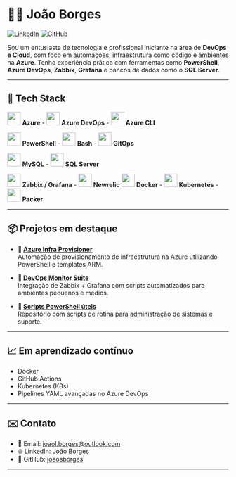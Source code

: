 # 👨‍💻 João Borges

[![LinkedIn](https://img.shields.io/badge/LinkedIn-0A66C2?style=flat&logo=linkedin&logoColor=white)](https://www.linkedin.com/in/jo%C3%A3o-lucas-schimith-borges-8aa32ba5/)
[![GitHub](https://img.shields.io/badge/GitHub-121011?style=flat&logo=github&logoColor=white)](https://github.com/joaosborges)

Sou um entusiasta de tecnologia e profissional iniciante na área de **DevOps e Cloud**, com foco em automações, infraestrutura como código e ambientes na **Azure**. Tenho experiência prática com ferramentas como **PowerShell**, **Azure DevOps**, **Zabbix**, **Grafana** e bancos de dados como o **SQL Server**.

---

## 🚀 Tech Stack


<div align="left">

  <img src="https://cdn.jsdelivr.net/gh/devicons/devicon/icons/azure/azure-original.svg" width="30"/> **Azure**   -   <img src="https://svgrepo.com/show/341632/azure-devops.svg" width="30"/> **Azure DevOps**    -    <img src="https://cdn.jsdelivr.net/gh/devicons/devicon/icons/azure/azure-plain.svg" width="30"/> **Azure CLI**
  
  <img src="https://cdn.jsdelivr.net/gh/devicons/devicon/icons/powershell/powershell-original.svg" width="30"/> **PowerShell**    -    <img src="https://cdn.jsdelivr.net/gh/devicons/devicon/icons/bash/bash-original.svg" width="30"/> **Bash**    -    <img src="https://cdn.jsdelivr.net/gh/devicons/devicon/icons/git/git-original.svg" width="30"/> **GitOps**

  <img src="https://cdn.jsdelivr.net/gh/devicons/devicon/icons/mysql/mysql-original.svg" width="30"/> **MySQL**    -    <img src="https://cdn.jsdelivr.net/gh/devicons/devicon/icons/microsoftsqlserver/microsoftsqlserver-plain.svg" width="30"/> **SQL Server**

  
  <img src="https://cdn.jsdelivr.net/gh/devicons/devicon/icons/grafana/grafana-original.svg" width="30"/> **Zabbix / Grafana**   -   <img src="https://cdn.simpleicons.org/newrelic" width="30"/> **Newrelic**
  <img src="https://cdn.jsdelivr.net/gh/devicons/devicon/icons/docker/docker-original.svg" width="30"/> **Docker**    -    <img src="https://cdn.jsdelivr.net/gh/devicons/devicon/icons/kubernetes/kubernetes-plain.svg" width="30"/> **Kubernetes**    -    <img src="https://cdn.jsdelivr.net/gh/devicons/devicon/icons/packer/packer-original.svg" width="30"/> **Packer**

</div>

---

## 📦 Projetos em destaque

- **📁 [Azure Infra Provisioner](https://github.com/seu-usuario/azure-infra-provisioner)**  
  Automação de provisionamento de infraestrutura na Azure utilizando PowerShell e templates ARM.

- **📁 [DevOps Monitor Suite](https://github.com/seu-usuario/devops-monitor-suite)**  
  Integração de Zabbix + Grafana com scripts automatizados para ambientes pequenos e médios.

- **📁 [Scripts PowerShell úteis](https://github.com/seu-usuario/powershell-utilities)**  
  Repositório com scripts de rotina para administração de sistemas e suporte.

---

## 📈 Em aprendizado contínuo

- Docker
- GitHub Actions
- Kubernetes (K8s)
- Pipelines YAML avançadas no Azure DevOps

---

## ✉️ Contato

- 📧 Email: joaol.borges@outlook.com
- 🌐 LinkedIn: [João Borges](https://www.linkedin.com/in/jo%C3%A3o-lucas-schimith-borges-8aa32ba5/)  
- 💼 GitHub: [joaosborges](https://github.com/joaosborges)

---


